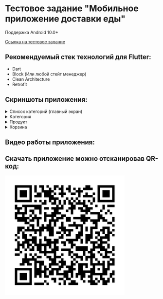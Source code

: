 # Тестовое задание "Мобильное приложение доставки еды"
Поддержка Android 10.0+

[Ссылка на тестовое задание](https://docs.google.com/document/d/1xUWCqa3d4EJ87hLar3q4cmd6tfdGmLta/mobilebasic)

## Рекомендуемый стек технологий для Flutter:
* Dart
* Block (Или любой стейт менеджер)
* Clean Architecture
* Retrofit

## Скриншоты приложения:
<details>
  <summary>Список категорий (главный экран)</summary>

  <img src="resources/home_screen_screenshot.png" width="375"/>

</details>

<details>
  <summary>Категория</summary>
    
  <img src="resources/category_screen_screenshot.png" width="375"/>

</details>

<details>
  <summary>Продукт</summary>
    
  <img src="resources/product_screen_screenshot.png" width="375"/>

</details>

<details>
  <summary>Корзина</summary>
    
  <img src="resources/cart_screen_screenshot.png" width="375"/>

</details>

## Видео работы приложения:


## Скачать приложение можно отсканировав QR-код:
![](resources/qr-code.gif)


